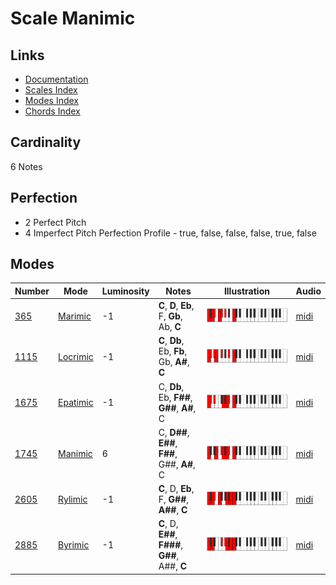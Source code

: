 # Scale Manimic

## Links

- [Documentation](README.md)
- [Scales Index](Scales.md)
- [Modes Index](Modes.md)
- [Chords Index](Chords.md)

## Cardinality

6 Notes

## Perfection

- 2 Perfect Pitch
- 4 Imperfect Pitch
Perfection Profile - true, false, false, false, true, false

## Modes

| Number | Mode | Luminosity | Notes | Illustration | Audio |
|--------|------|------------|-------|--------------|-------|
| [365](https://ianring.com/musictheory/scales/365) | [Marimic](ModeMarimic.md) | -1 | **C**, **D**, **Eb**, F, **Gb**, Ab, **C** | ![CNaturalMarimic](ModeCNaturalMarimic.png) | [midi](https://github.com/edipermadi/music/blob/main/docs/ModeCNaturalMarimic.mid?raw=true) | 
| [1115](https://ianring.com/musictheory/scales/1115) | [Locrimic](ModeLocrimic.md) | -1 | **C**, **Db**, Eb, **Fb**, Gb, **A#**, **C** | ![CNaturalLocrimic](ModeCNaturalLocrimic.png) | [midi](https://github.com/edipermadi/music/blob/main/docs/ModeCNaturalLocrimic.mid?raw=true) | 
| [1675](https://ianring.com/musictheory/scales/1675) | [Epatimic](ModeEpatimic.md) | -1 | C, **Db**, Eb, **F##**, **G##**, **A#**, C | ![CNaturalEpatimic](ModeCNaturalEpatimic.png) | [midi](https://github.com/edipermadi/music/blob/main/docs/ModeCNaturalEpatimic.mid?raw=true) | 
| [1745](https://ianring.com/musictheory/scales/1745) | [Manimic](ModeManimic.md) | 6 | C, **D##**, **E##**, **F##**, G##, **A#**, C | ![CNaturalManimic](ModeCNaturalManimic.png) | [midi](https://github.com/edipermadi/music/blob/main/docs/ModeCNaturalManimic.mid?raw=true) | 
| [2605](https://ianring.com/musictheory/scales/2605) | [Rylimic](ModeRylimic.md) | -1 | **C**, D, **Eb**, F, **G##**, **A##**, **C** | ![CNaturalRylimic](ModeCNaturalRylimic.png) | [midi](https://github.com/edipermadi/music/blob/main/docs/ModeCNaturalRylimic.mid?raw=true) | 
| [2885](https://ianring.com/musictheory/scales/2885) | [Byrimic](ModeByrimic.md) | -1 | **C**, D, **E##**, **F###**, **G##**, A##, **C** | ![CNaturalByrimic](ModeCNaturalByrimic.png) | [midi](https://github.com/edipermadi/music/blob/main/docs/ModeCNaturalByrimic.mid?raw=true) | 
